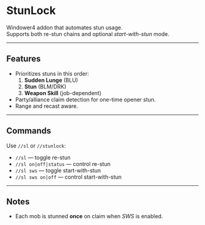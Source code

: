 # StunLock

Windower4 addon that automates stun usage.  
Supports both re-stun chains and optional *start-with-stun* mode.

---

## Features
- Prioritizes stuns in this order:
  1. **Sudden Lunge** (BLU)
  2. **Stun** (BLM/DRK)
  3. **Weapon Skill** (job-dependent)
- Party/alliance claim detection for one-time opener stun.
- Range and recast aware.

---

## Commands
Use `//sl` or `//stunlock`:

- `//sl` — toggle re-stun
- `//sl on|off|status` — control re-stun
- `//sl sws` — toggle start-with-stun
- `//sl sws on|off` — control start-with-stun

---

## Notes
- Each mob is stunned **once** on claim when *SWS* is enabled.
